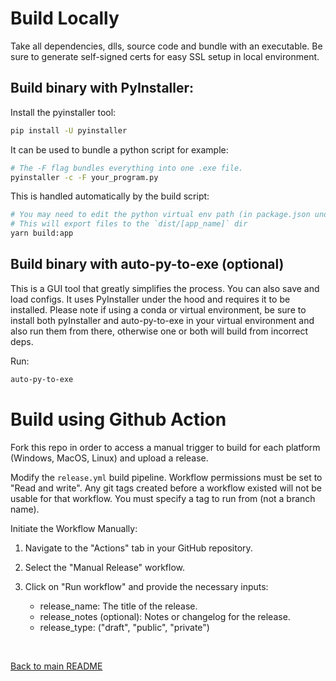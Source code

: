 # Build Locally

Take all dependencies, dlls, source code and bundle with an executable. Be sure to generate self-signed certs for easy SSL setup in local environment.

## Build binary with PyInstaller:

Install the pyinstaller tool:

```bash
pip install -U pyinstaller
```

It can be used to bundle a python script for example:

```bash
# The -F flag bundles everything into one .exe file.
pyinstaller -c -F your_program.py
```

This is handled automatically by the build script:

```bash
# You may need to edit the python virtual env path (in package.json under build:app) to match yours
# This will export files to the `dist/[app_name]` dir
yarn build:app
```

## Build binary with auto-py-to-exe (optional)

This is a GUI tool that greatly simplifies the process. You can also save and load configs. It uses PyInstaller under the hood and requires it to be installed. Please note if using a conda or virtual environment, be sure to install both pyInstaller and auto-py-to-exe in your virtual environment and also run them from there, otherwise one or both will build from incorrect deps.

Run:

```bash
auto-py-to-exe
```

# Build using Github Action

Fork this repo in order to access a manual trigger to build for each platform (Windows, MacOS, Linux) and upload a release.

Modify the `release.yml` build pipeline. Workflow permissions must be set to "Read and write". Any git tags created before a workflow existed will not be usable for that workflow. You must specify a tag to run from (not a branch name).

Initiate the Workflow Manually:

1. Navigate to the "Actions" tab in your GitHub repository.
2. Select the "Manual Release" workflow.
3. Click on "Run workflow" and provide the necessary inputs:

   - release_name: The title of the release.
   - release_notes (optional): Notes or changelog for the release.
   - release_type: ("draft", "public", "private")

<br>

[Back to main README](../README.md)
